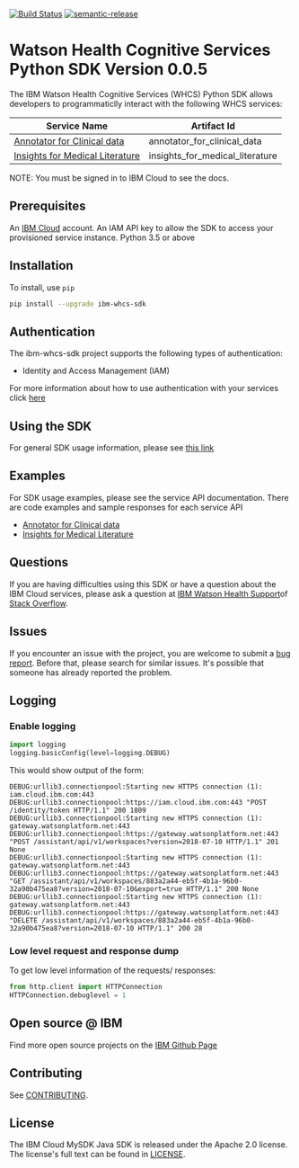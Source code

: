 [![Build Status](https://travis.ibm.com/ibmcloud/platform-services-java-sdk.svg?token=eW5FVD71iyte6tTby8gr&branch=master)](https://travis.ibm.com/ibmcloud/platform-services-java-sdk)
[![semantic-release](https://img.shields.io/badge/%20%20%F0%9F%93%A6%F0%9F%9A%80-semantic--release-e10079.svg)](https://github.com/semantic-release/semantic-release)

# Watson Health Cognitive Services Python SDK Version 0.0.5

The IBM Watson Health Cognitive Services (WHCS) Python SDK allows developers to programmaticlly interact with the following WHCS services:

| Service Name | Artifact Id |
|--------------|-------------|
| [Annotator for Clinical data](https://cloud.ibm.com/apidocs/wh-acd) | annotator_for_clinical_data |
| [Insights for Medical Literature](https://cloud.ibm.com/apidocs/wh-iml) | insights_for_medical_literature |

NOTE:  You must be signed in to IBM Cloud to see the docs.

## Prerequisites

[ibm-cloud-onboarding]: https://cloud.ibm.com/registration?target=%2Fdeveloper%2Fwatson&

An [IBM Cloud](ibm-cloud-onboarding) account.
An IAM API key to allow the SDK to access your provisioned service instance.
Python 3.5 or above

## Installation

To install, use `pip`

```bash
pip install --upgrade ibm-whcs-sdk
```

## Authentication
The ibm-whcs-sdk project supports the following types of authentication:
- Identity and Access Management (IAM)

For more information about how to use authentication with your services click [here](Authentication.md)

## Using the SDK
For general SDK usage information, please see [this link](https://github.com/IBM/ibm-cloud-sdk-common/blob/master/README.md)

## Examples
For SDK usage examples, please see the service API documentation.  There are code examples and sample responses for each service API
- [Annotator for Clinical data](https://cloud.ibm.com/apidocs/wh-acd)
- [Insights for Medical Literature](https://cloud.ibm.com/apidocs/wh-iml)

## Questions

If you are having difficulties using this SDK or have a question about the IBM Cloud services,
please ask a question at [IBM Watson Health Support](https://ibmwatsonhealth.force.com/mysupport/s/)of [Stack Overflow](http://stackoverflow.com/questions/ask?tags=ibm-cloud).

## Issues
If you encounter an issue with the project, you are welcome to submit a
[bug report](https://github.com/IBM/whcs-python-sdk/issues).
Before that, please search for similar issues. It's possible that someone has already reported the problem.

## Logging

### Enable logging

```python
import logging
logging.basicConfig(level=logging.DEBUG)
```

This would show output of the form:
```
DEBUG:urllib3.connectionpool:Starting new HTTPS connection (1): iam.cloud.ibm.com:443
DEBUG:urllib3.connectionpool:https://iam.cloud.ibm.com:443 "POST /identity/token HTTP/1.1" 200 1809
DEBUG:urllib3.connectionpool:Starting new HTTPS connection (1): gateway.watsonplatform.net:443
DEBUG:urllib3.connectionpool:https://gateway.watsonplatform.net:443 "POST /assistant/api/v1/workspaces?version=2018-07-10 HTTP/1.1" 201 None
DEBUG:urllib3.connectionpool:Starting new HTTPS connection (1): gateway.watsonplatform.net:443
DEBUG:urllib3.connectionpool:https://gateway.watsonplatform.net:443 "GET /assistant/api/v1/workspaces/883a2a44-eb5f-4b1a-96b0-32a90b475ea8?version=2018-07-10&export=true HTTP/1.1" 200 None
DEBUG:urllib3.connectionpool:Starting new HTTPS connection (1): gateway.watsonplatform.net:443
DEBUG:urllib3.connectionpool:https://gateway.watsonplatform.net:443 "DELETE /assistant/api/v1/workspaces/883a2a44-eb5f-4b1a-96b0-32a90b475ea8?version=2018-07-10 HTTP/1.1" 200 28
```

### Low level request and response dump
To get low level information of the requests/ responses:

```python
from http.client import HTTPConnection
HTTPConnection.debuglevel = 1
```

## Open source @ IBM
Find more open source projects on the [IBM Github Page](http://ibm.github.io/)

## Contributing
See [CONTRIBUTING](CONTRIBUTING.md).

## License

The IBM Cloud MySDK Java SDK is released under the Apache 2.0 license.
The license's full text can be found in [LICENSE](LICENSE).